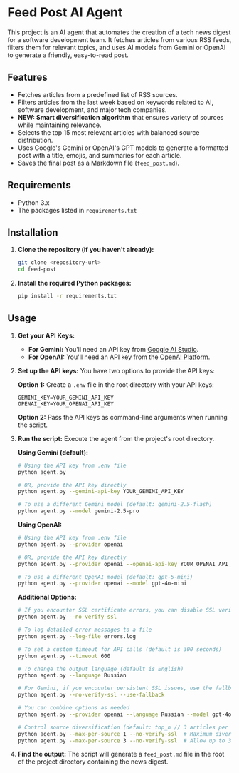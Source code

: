 # Feed Post AI Agent

This project is an AI agent that automates the creation of a tech news digest for a software development team. It fetches articles from various RSS feeds, filters them for relevant topics, and uses AI models from Gemini or OpenAI to generate a friendly, easy-to-read post.

## Features

- Fetches articles from a predefined list of RSS sources.
- Filters articles from the last week based on keywords related to AI, software development, and major tech companies.
- **NEW: Smart diversification algorithm** that ensures variety of sources while maintaining relevance.
- Selects the top 15 most relevant articles with balanced source distribution.
- Uses Google's Gemini or OpenAI's GPT models to generate a formatted post with a title, emojis, and summaries for each article.
- Saves the final post as a Markdown file (`feed_post.md`).

## Requirements

- Python 3.x
- The packages listed in `requirements.txt`

## Installation

1.  **Clone the repository (if you haven't already):**
    ```bash
    git clone <repository-url>
    cd feed-post
    ```

2.  **Install the required Python packages:**
    ```bash
    pip install -r requirements.txt
    ```

## Usage

1.  **Get your API Keys:**
    - **For Gemini:** You'll need an API key from [Google AI Studio](https://aistudio.google.com/apikey).
    - **For OpenAI:** You'll need an API key from the [OpenAI Platform](https://platform.openai.com/api-keys).

2.  **Set up the API keys:**
    You have two options to provide the API keys:
   
    **Option 1:** Create a `.env` file in the root directory with your API keys:
    ```
    GEMINI_KEY=YOUR_GEMINI_API_KEY
    OPENAI_KEY=YOUR_OPENAI_API_KEY
    ```

    **Option 2:** Pass the API keys as command-line arguments when running the script.

3.  **Run the script:**
    Execute the agent from the project's root directory.

    **Using Gemini (default):**
    ```bash
    # Using the API key from .env file
    python agent.py

    # OR, provide the API key directly
    python agent.py --gemini-api-key YOUR_GEMINI_API_KEY
    
    # To use a different Gemini model (default: gemini-2.5-flash)
    python agent.py --model gemini-2.5-pro
    ```

    **Using OpenAI:**
    ```bash
    # Using the API key from .env file
    python agent.py --provider openai

    # OR, provide the API key directly
    python agent.py --provider openai --openai-api-key YOUR_OPENAI_API_KEY

    # To use a different OpenAI model (default: gpt-5-mini)
    python agent.py --provider openai --model gpt-4o-mini
    ```

    **Additional Options:**
    ```bash
    # If you encounter SSL certificate errors, you can disable SSL verification (less secure)
    python agent.py --no-verify-ssl
    
    # To log detailed error messages to a file
    python agent.py --log-file errors.log
    
    # To set a custom timeout for API calls (default is 300 seconds)
    python agent.py --timeout 600
    
    # To change the output language (default is English)
    python agent.py --language Russian
    
    # For Gemini, if you encounter persistent SSL issues, use the fallback method
    python agent.py --no-verify-ssl --use-fallback
    
    # You can combine options as needed
    python agent.py --provider openai --language Russian --model gpt-4o --no-verify-ssl 
    
    # Control source diversification (default: top_n // 3 articles per source)
    python agent.py --max-per-source 1 --no-verify-ssl  # Maximum diversity: only 1 article per source
    python agent.py --max-per-source 3 --no-verify-ssl  # Allow up to 3 articles per source
    ```

4.  **Find the output:**
    The script will generate a `feed_post.md` file in the root of the project directory containing the news digest.
